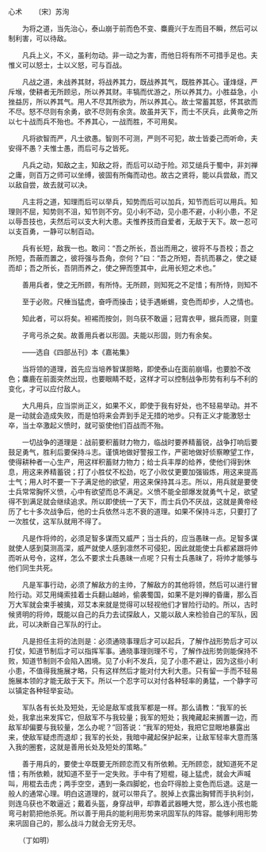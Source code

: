 心术
　　〔宋〕苏洵

　　为将之道，当先治心，泰山崩于前而色不变、麋鹿兴于左而目不瞬，然后可以制利害，可以待敌。

　　凡兵上义，不义，虽利勿动。非一动之为害，而他日将有所不可措手足也。夫惟义可以怒士，士以义怒，可与百战。

　　凡战之道，未战养其财，将战养其力，既战养其气，既胜养其心。谨烽燧，严斥堠，使耕者无所顾忌，所以养其财。丰犒而优游之，所以养其力。小胜益急，小挫益厉，所以养其气。用人不尽其所欲为，所以养其心。故士常蓄其怒，怀其欲而不尽。怒不尽则有余勇，欲不尽则有余贪。故虽并天下，而士不厌兵，此黄帝之所以七十战而兵不殆也。不养其心，一战而胜，不可用矣。

　　凡将欲智而严，凡士欲愚。智则不可测，严则不可犯，故士皆委己而听命，夫安得不愚？夫惟士愚，而后可与之皆死。

　　凡兵之动，知敌之主，知敌之将，而后可以动于险。邓艾缒兵于蜀中，非刘禅之庸，则百万之师可以坐缚，彼固有所侮而动也。故古之贤将，能以兵尝敌，而又以敌自尝，故去就可以决。

　　凡主将之道，知理而后可以举兵，知势而后可以加兵，知节而后可以用兵。知理则不屈，知势则不沮，知节则不穷。见小利不动，见小患不避，小利小患，不足以辱吾技也，夫然后可以支大利大患。夫惟养技而自爱者，无敌于天下。故一忍可以支百勇，一静可以制百动。

　　兵有长短，敌我一也。敢问：“吾之所长，吾出而用之，彼将不与吾校；吾之所短，吾蔽而置之，彼将强与吾角，奈何？”曰：“吾之所短，吾抗而暴之，使之疑而却；吾之所长，吾阴而养之，使之狎而堕其中，此用长短之术也。”

　　善用兵者，使之无所顾，有所恃。无所顾，则知死之不足惜；有所恃，则知不

　　至于必败。尺棰当猛虎，奋呼而操击；徒手遇蜥蜴，变色而却步，人之情也。

　　知此者，可以将矣。袒裼而按剑，则乌获不敢逼；冠胄衣甲，据兵而寝，则童

　　子弯弓杀之矣。故善用兵者以形固。夫能以形固，则力有余矣。

　　——选自《四部丛刊》本《嘉祐集》　　

　　当将领的道理，首先应当培养智谋胆略，即使泰山在面前崩塌，也要脸不改色；麋鹿在前面突然出现，也要眼睛不眨，这样才可以控制战争形势有利与不利的变化，才可以应付敌人。

　　大凡用兵，应当崇尚正义，如果不义，即使于我有好处，也不轻易举动。并不是一动就会造成失败，而是怕将来会弄到手足无措的地步。只有正义才能激怒士卒，当士卒激起义愤时，就可驱使他们百战而不殆。

　　一切战争的道理是：战前要积蓄财力物力，临战时要养精蓄锐，战争打响后要鼓足勇气，胜利后要保持斗志。谨慎地做好警报工作，严密地做好侦察瞭望工作，使得耕种者一心生产，用这样积蓄财力物力；给士兵丰厚的给养，使他们得到休息，用这来养精蓄锐；打了小胜仗不松劲，吃了小败仗更要加强锻炼，用这来提高士气；用人时不要一下子满足他的欲望，用这来保持其斗志。所以，用兵就是要使士兵常常胸怀义愤，心中有欲望而总不满足。义愤不能全部爆发就勇气十足，欲望得不到满足就会继续追求。所以即使统一了天下，而士兵仍不厌战，这就是黄帝经历了七十多次战争后，他的士兵依然斗志不衰的道理。如果不保持斗志，只要打了一次胜仗，这军队就用不得了。

　　凡是作将帅的，必须足智多谋而又威严；当士兵的，应当愚昧一点。足智多谋就使人感到莫测高深，威严就使人感到凛然不可侵犯，因此就能使士兵都紧跟将帅而听从号令，这样，怎么不要求士兵愚昧一点呢？只有士兵愚昧了，将帅才能够与他们同生共死。

　　凡是军事行动，必须了解敌方的主帅，了解敌方的其他将领，然后可以进行冒险行动。邓艾用绳索挂着士兵翻山越岭，偷袭蜀国，如果不是刘禅的昏庸，那么百万大军就会束手被擒，邓艾本来就是觉得可以轻视他们才冒险行动的。所以，古时候贤明的将帅，既能以自己的兵力去试探敌人，又能以敌人来检验自己的军队，因此，可以决断自己军队的行止。

　　凡是担任主将的法则是：必须通晓事理后才可以起兵，了解作战形势后才可以打仗，知道节制后才可以指挥军事。通晓事理则理不亏，了解作战形势则能保持不败，知道节制则不会陷入困境。见了小利不发兵，见了小患不避让，因为这些小利小患，不值得我施展才略，只有这样然后才能对付大利大患。只有留一手而不轻易施展本领的才能无敌于天下。所以一个忍字可以对付各种轻率的勇猛，一个静字可以镇定各种轻举妄动。

　　军队各有长处及短处，无论是敌军或我军都是一样。那么请教：“我军的长处，我拿出来发挥它，但敌军不与我较量；我军的短处；我掩藏起来搁置一边，而敌军却偏要与我较量，怎么办呢？”回答说：“我军的短处，我把它显眼地暴露出来，使敌军疑虑而退却；我军的长处，我暗中藏起保护起来，让敌军轻率大意而落入我的圈套，这就是善用长处及短处的策略。”

　　善于用兵的，要使士卒既要无所顾恋而又有所依赖。无所顾恋，就知道死不足惜；有所依赖，就知道不至于一定失败。手中有了短棍，碰上猛虎，就会大声喊叫，用棍去击虎；两手空空，遇到一条四脚蛇，也会吓得脸上变色而后退。这是一般人的通常心理。明白这道理的，就可以带兵了。脱掉上衣露出胸臂而手执利剑，则连乌获也不敢逼近；戴着头盔，身穿战甲，却靠着武器睡大觉，那么连小孩也能弯弓射箭把他杀死。所以善于用兵的能利用形势来巩固军队的阵容。能够利用形势来巩固自己的，那么战斗力就会无穷无尽。

　　（丁如明） 


